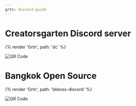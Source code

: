 ```yaml
---
grtn: discord-guide
---
```


# Creatorsgarten Discord server

<!-- wysiwyg-ignore-start -->

{% render 'Grtn', path: 'dc' %}

<div><img src="https://chart.googleapis.com/chart?cht=qr&amp;chl=https://grtn.org/discord&amp;chs=180x180" alt="QR Code" style="display:inline"></div>

<!-- wysiwyg-ignore-end -->

# Bangkok Open Source

<!-- wysiwyg-ignore-start -->

{% render 'Grtn', path: 'bkkoss-discord' %}

<div><img src="https://chart.googleapis.com/chart?cht=qr&amp;chl=https://grtn.org/bkkoss-discord&amp;chs=180x180" alt="QR Code" style="display:inline"></div>

<!-- wysiwyg-ignore-end -->
